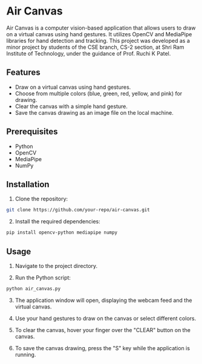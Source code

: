 # Air Canvas

Air Canvas is a computer vision-based application that allows users to draw on a virtual canvas using hand gestures. It utilizes OpenCV and MediaPipe libraries for hand detection and tracking. This project was developed as a minor project by students of the CSE branch, CS-2 section, at Shri Ram Institute of Technology, under the guidance of Prof. Ruchi K Patel.

## Features

- Draw on a virtual canvas using hand gestures.
- Choose from multiple colors (blue, green, red, yellow, and pink) for drawing.
- Clear the canvas with a simple hand gesture.
- Save the canvas drawing as an image file on the local machine.

## Prerequisites

- Python
- OpenCV
- MediaPipe
- NumPy

## Installation

1. Clone the repository:

```bash
git clone https://github.com/your-repo/air-canvas.git
```

2. Install the required dependencies:

```bash
pip install opencv-python mediapipe numpy
```

## Usage

1. Navigate to the project directory.

2. Run the Python script:

```bash
python air_canvas.py
```

3. The application window will open, displaying the webcam feed and the virtual canvas.

4. Use your hand gestures to draw on the canvas or select different colors.

5. To clear the canvas, hover your finger over the "CLEAR" button on the canvas.

6. To save the canvas drawing, press the "S" key while the application is running.